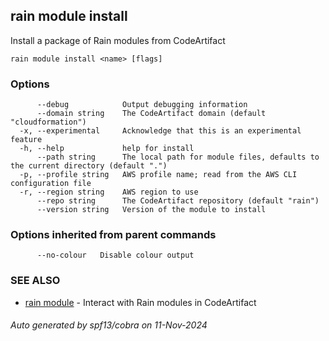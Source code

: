 ## rain module install

Install a package of Rain modules from CodeArtifact

```
rain module install <name> [flags]
```

### Options

```
      --debug            Output debugging information
      --domain string    The CodeArtifact domain (default "cloudformation")
  -x, --experimental     Acknowledge that this is an experimental feature
  -h, --help             help for install
      --path string      The local path for module files, defaults to the current directory (default ".")
  -p, --profile string   AWS profile name; read from the AWS CLI configuration file
  -r, --region string    AWS region to use
      --repo string      The CodeArtifact repository (default "rain")
      --version string   Version of the module to install
```

### Options inherited from parent commands

```
      --no-colour   Disable colour output
```

### SEE ALSO

* [rain module](rain_module.md)	 - Interact with Rain modules in CodeArtifact

###### Auto generated by spf13/cobra on 11-Nov-2024
